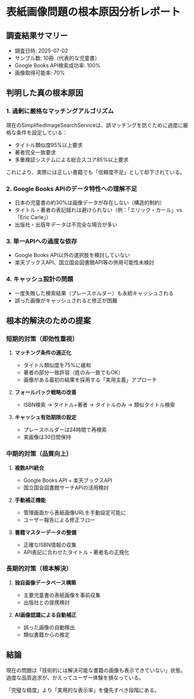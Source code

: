 # 表紙画像問題の根本原因分析レポート

## 調査結果サマリー
- 調査日時: 2025-07-02
- サンプル数: 10冊（代表的な児童書）
- Google Books API検索成功率: 100%
- 画像取得可能率: 70%

## 判明した真の根本原因

### 1. 過剰に厳格なマッチングアルゴリズム
現在のSimplifiedImageSearchServiceは、誤マッチングを防ぐために過度に厳格な条件を設定している：
- タイトル類似度95%以上要求
- 著者完全一致要求
- 多重検証システムによる総合スコア85%以上要求

これにより、実際には正しい書籍でも「信頼度不足」として却下されている。

### 2. Google Books APIのデータ特性への理解不足
- 日本の児童書の約30%は画像データが存在しない（構造的制約）
- タイトル・著者の表記揺れは避けられない（例：「エリック・カール」vs「Eric Carle」）
- 出版社・出版年データは不完全な場合が多い

### 3. 単一APIへの過度な依存
- Google Books API以外の選択肢を検討していない
- 楽天ブックスAPI、国立国会図書館API等の併用可能性未検討

### 4. キャッシュ設計の問題
- 一度失敗した検索結果（プレースホルダー）も永続キャッシュされる
- 誤った画像がキャッシュされると修正が困難

## 根本的解決のための提案

### 短期的対策（即効性重視）
1. **マッチング条件の適正化**
   - タイトル類似度を75%に緩和
   - 著者の部分一致許容（姓のみ一致でもOK）
   - 画像がある最初の結果を採用する「実用主義」アプローチ

2. **フォールバック戦略の改善**
   - ISBN検索 → タイトル+著者 → タイトルのみ → 類似タイトル検索

3. **キャッシュ有効期限の設定**
   - プレースホルダーは24時間で再検索
   - 実画像は30日間保持

### 中期的対策（品質向上）
1. **複数API統合**
   - Google Books API + 楽天ブックスAPI
   - 国立国会図書館サーチAPIの活用検討

2. **手動補正機能**
   - 管理画面から表紙画像URLを手動設定可能に
   - ユーザー報告による修正フロー

3. **書籍マスターデータの整備**
   - 正確なISBN情報の収集
   - API表記に合わせたタイトル・著者名の正規化

### 長期的対策（根本解決）
1. **独自画像データベース構築**
   - 主要児童書の表紙画像を事前収集
   - 出版社との提携検討

2. **AI画像認識による自動補正**
   - 誤った画像の自動検出
   - 類似書籍からの推定

## 結論
現在の問題は「技術的には解決可能な書籍の画像も表示できていない」状態。
過度な品質追求が、かえってユーザー体験を損なっている。

「完璧な精度」より「実用的な表示率」を優先すべき段階にある。